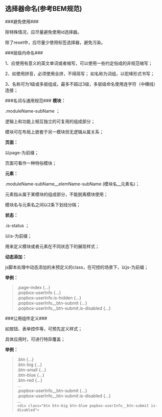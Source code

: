 选择器命名(参考BEM规范)
------------

###避免使用###

除特殊情况，应尽量避免使用id选择器。

除了reset中，应尽量少使用标签选择器，避免污染。

###层级内命名###

1、应使用有意义的英文单词或者缩写，可以使用一些约定俗成的非规范缩写；

2、如使用拼音，必须使用全拼，不得简写； 如名称为词组，以驼峰形式书写；

3、名称可为1级或多层组成，最多不超过3级，多层级命名使用连字符（中横线）连接；

###名词与通用规范###
**模块：**

.moduleName-subName ；
 
逻辑上和功能上相互独立的可复用的组成部分；
 
模块可在布局上嵌套于另一模块但无逻辑从属关系；
 
**页面：** 

以page-为前缀；

页面可看作一种特俗模块；

**元素：**

 .moduleName-subName__elemName-subName (模块名__元素名)；
 
 元素指从属于某模块的组成部分，不能脱离模块使用；
 
 模块名与元素名之间以2条下划线分隔；
 
**状态：**

 .is-status ；
 
 以is-为前缀；
 
 用来定义模块或者元素在不同状态下的展现样式；
 
**动态添加：**

 js脚本处理中动态添加的未预定义的class，在可控的场景下，以js-为前缀；
 
**举例：**

>  .page-index {...}  
>  .popbox-userInfo {...}  
>  .popbox-userInfo.is-hidden {...}  
>  .popbox-userInfo__btn-submit {...}  
>  .popbox-userInfo__btn-submit.is-disabled {...}


###公用组件定义###

如按钮、表单控件等，可预先定义样式；

具体应用时，可进行特异覆盖；

**举例：**

> .btn {...}  
> .btn-big {...}   
> .btn-small {...}   
> .btn-blue {...}  
> .btn-red {...}  
> ...  
> .popbox-userInfo__btn-submit {...}  
> .popbox-userInfo__btn-submit.is-disabled {...}  
> ...  
>  `<div class="btn btn-big btn-blue popbox-userInfo__btn-submit is-disabled">`
